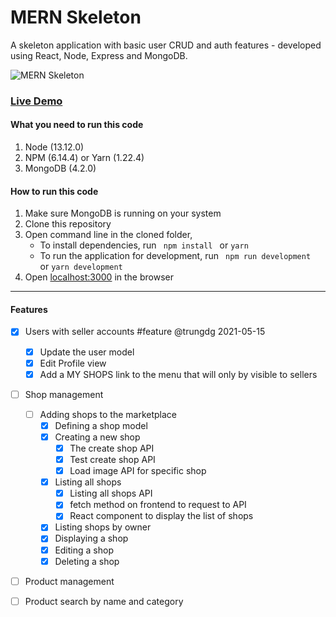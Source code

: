 # MERN Skeleton

A skeleton application with basic user CRUD and auth features - developed using React, Node, Express and MongoDB.

![MERN Skeleton](https://mernbook.s3.amazonaws.com/git+/skeleton2.png "MERN Skeleton")

### [Live Demo](http://skeleton2.mernbook.com/ "MERN Skeleton")

#### What you need to run this code
1. Node (13.12.0)
2. NPM (6.14.4) or Yarn (1.22.4)
3. MongoDB (4.2.0)

####  How to run this code
1. Make sure MongoDB is running on your system
2. Clone this repository
3. Open command line in the cloned folder,
   - To install dependencies, run ```  npm install  ``` or ``` yarn ```
   - To run the application for development, run ```  npm run development  ``` or ``` yarn development ```
4. Open [localhost:3000](http://localhost:3000/) in the browser
----

#### Features
- [x] Users with seller accounts #feature @trungdg 2021-05-15
  - [x] Update the user model
  - [x] Edit Profile view
  - [x] Add a MY SHOPS link to the menu that will only by visible to sellers
- [ ] Shop management
  - [ ] Adding shops to the marketplace
    - [x] Defining a shop model
    - [x] Creating a new shop
      - [x] The create shop API
      - [x] Test create shop API
      - [x] Load image API for specific shop
    - [x] Listing all shops
      - [x] Listing all shops API
      - [x] fetch method on frontend to request to API
      - [x] React component to display the list of shops
    - [x] Listing shops by owner
    - [x] Displaying a shop
    - [x] Editing a shop
    - [x] Deleting a shop
- [ ] Product management
- [ ] Product search by name and category


